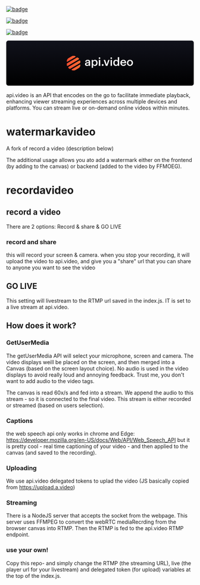 [![badge](https://img.shields.io/twitter/follow/api_video?style=social)](https://twitter.com/intent/follow?screen_name=api_video)

[![badge](https://img.shields.io/github/stars/apivideo/watermarkavideo?style=social)](https://github.com/apivideo/watermarkavideo)

[![badge](https://img.shields.io/discourse/topics?server=https%3A%2F%2Fcommunity.api.video)](https://community.api.video)

![](https://github.com/apivideo/API_OAS_file/blob/master/apivideo_banner.png)

api.video is an API that encodes on the go to facilitate immediate playback, enhancing viewer streaming experiences across multiple devices and platforms. You can stream live or on-demand online videos within minutes.

# watermarkavideo

A fork of record a video (description below)

The additional usage allows you ato add a watermark either on the frontend (by adding to the canvas) or backend (added to the video by FFMOEG).

# recordavideo

## record a video

There are 2 options:  Record & share & GO LIVE


### record and share

this will record your screen & camera.  when you stop your recording, it will upload the video to api.video, and give you a "share" url that you can share to anyone you want to see the video

## GO LIVE

This setting will livestream to the RTMP url saved in the index.js.  IT is set to a live stream at api.video.

## How does it work?

### GetUserMedia

The getUserMedia API will select your microphone, screen and camera. The video displays weill be placed on the screen, and then merged into a Canvas (based on the screen layout choice).  No audio is used in the video displays to avoid really loud and annoying feedback.  Trust me, you don't want to add audio to the video tags.

The canvas is read 60x/s and fed into a stream.  We append the audio to this stream - so it is connected to the final video. This stream is either recorded or streamed (based on users selection).

### Captions

the web speech api only works in chrome and Edge:
https://developer.mozilla.org/en-US/docs/Web/API/Web_Speech_API
but it is pretty cool - real time captioning of your video - and then applied to the canvas (and saved to the recording).


### Uploading

We use api.video delegated tokens  to uplad the video (JS basically copied from https://upload.a.video)

### Streaming

There is a NodeJS server that accepts the socket from the webpage.  This server uses FFMPEG to convert the webRTC mediaRecrding from the browser canvas into RTMP.  Then the RTMP is fed to the api.video RTMP endpoint.

### use your own!

Copy this repo- and simply change the RTMP (the streaming URL), live (the player url for your livestream) and delegated token (for upload) variables at the top of the index.js.


